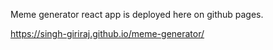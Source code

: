 Meme generator react app is deployed here on github pages.

https://singh-giriraj.github.io/meme-generator/
